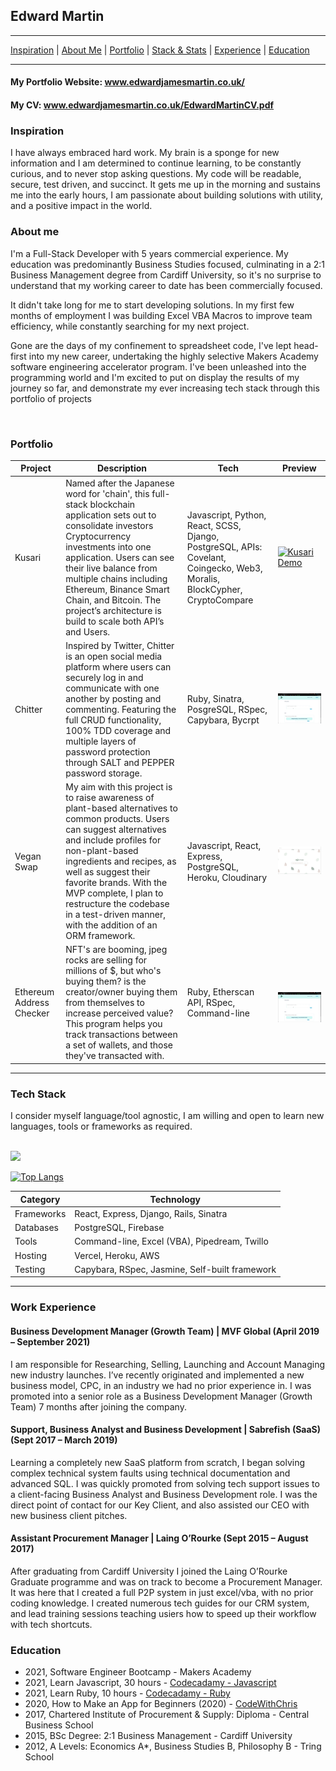 ## Edward Martin

---

[Inspiration](#Inspiration) | [About Me](#About) | [Portfolio](#Projects) | [Stack & Stats](#Stack) | [Experience](#Experience) | [Education](#Education)

---

#### My Portfolio Website: www.edwardjamesmartin.co.uk/

#### My CV: www.edwardjamesmartin.co.uk/EdwardMartinCV.pdf

### <a name="Inspiration">Inspiration</a>

I have always embraced hard work. My brain is a sponge for new information and I am determined to continue learning, to be constantly curious, and to never stop asking questions. My code will be readable, secure, test driven, and succinct.
It gets me up in the morning and sustains me into the early hours, I am passionate about building solutions with utility, and a positive impact in the world.

### <a name="About">About me</a>

I'm a Full-Stack Developer with 5 years commercial experience. My education was predominantly Business Studies focused, culminating in a 2:1 Business Management degree from Cardiff University, so it's no surprise to understand that my working career to date has been commercially focused.

It didn't take long for me to start developing solutions. In my first few months of employment I was building Excel VBA Macros to improve team efficiency, while constantly searching for my next project.

Gone are the days of my confinement to spreadsheet code, I've lept head-first into my new career, undertaking the highly selective Makers Academy software engineering accelerator program. I've been unleashed into the programming world and I'm excited to put on display the results of my journey so far, and demonstrate my ever increasing tech stack through this portfolio of projects

<br />

### <a name="Projects">Portfolio</a>

| Project                  | Description                                                                                                                                                                                                                                                                                                                                                         | Tech                                                                                                                      | Preview                                                                                                                           |
| ------------------------ | ------------------------------------------------------------------------------------------------------------------------------------------------------------------------------------------------------------------------------------------------------------------------------------------------------------------------------------------------------------------- | ------------------------------------------------------------------------------------------------------------------------- | --------------------------------------------------------------------------------------------------------------------------------- |
| Kusari                   | Named after the Japanese word for 'chain', this full-stack blockchain application sets out to consolidate investors Cryptocurrency investments into one application. Users can see their live balance from multiple chains including Ethereum, Binance Smart Chain, and Bitcoin. The project’s architecture is build to scale both API’s and Users.                 | Javascript, Python, React, SCSS, Django, PostgreSQL, APIs: Covelant, Coingecko, Web3, Moralis, BlockCypher, CryptoCompare | [![Kusari Demo](https://img.youtube.com/vi/pigj0cxPyOQ/0.jpg)](https://www.youtube.com/embed/pigj0cxPyOQ?start=1)                 |
| Chitter                  | Inspired by Twitter, Chitter is an open social media platform where users can securely log in and communicate with one another by posting and commenting. Featuring the full CRUD functionality, 100% TDD coverage and multiple layers of password protection through SALT and PEPPER password storage.                                                             | Ruby, Sinatra, PosgreSQL, RSpec, Capybara, Bycrpt                                                                         | <img src="https://github.com/EMDevelop/public_resources/blob/main/gifs/Chitter/gifs/reply.gif" width="auto" height="">            |
| Vegan Swap               | My aim with this project is to raise awareness of plant-based alternatives to common products. Users can suggest alternatives and include profiles for non-plant-based ingredients and recipes, as well as suggest their favorite brands. With the MVP complete, I plan to restructure the codebase in a test-driven manner, with the addition of an ORM framework. | Javascript, React, Express, PostgreSQL, Heroku, Cloudinary                                                                | <img src="https://raw.githubusercontent.com/EMDevelop/public_resources/main/gifs/veganswap/veganswap.gif" width="auto" height=""> |
| Ethereum Address Checker | NFT's are booming, jpeg rocks are selling for millions of $, but who's buying them? is the creator/owner buying them from themselves to increase perceived value? This program helps you track transactions between a set of wallets, and those they've transacted with.                                                                                            | Ruby, Etherscan API, RSpec, Command-line                                                                                  | ![]() <img src="https://github.com/EMDevelop/public_resources/blob/main/gifs/Chitter/gifs/reply.gif" width="auto" height="">      |

---

### <a name="Stack">Tech Stack</a>

I consider myself language/tool agnostic, I am willing and open to learn new languages, tools or frameworks as required.

<br />

<img src ="https://github-readme-stats.vercel.app/api?username=EMdevelop&&show_icons=true&theme=panda&hide_rank=true&border_radius=5&hide_title=true">

[![Top Langs](https://github-readme-stats.vercel.app/api/top-langs/?username=emdevelop&layout=compact&theme=panda)](https://github.com/emdevelop/github-readme-stats)

| Category   | Technology                                     |
| ---------- | ---------------------------------------------- |
| Frameworks | React, Express, Django, Rails, Sinatra         |
| Databases  | PostgreSQL, Firebase                           |
| Tools      | Command-line, Excel (VBA), Pipedream, Twillo   |
| Hosting    | Vercel, Heroku, AWS                            |
| Testing    | Capybara, RSpec, Jasmine, Self-built framework |

---

### <a name="Experience">Work Experience</a>

#### Business Development Manager (Growth Team) | MVF Global (April 2019 – September 2021)

I am responsible for Researching, Selling, Launching and Account Managing new industry launches. I’ve recently originated and implemented a new business model, CPC, in an industry we had no prior experience in. I was promoted into a senior role as a Business Development Manager (Growth Team) 7 months after joining the company.

#### Support, Business Analyst and Business Development | Sabrefish (SaaS) (Sept 2017 – March 2019)

Learning a completely new SaaS platform from scratch, I began solving complex technical system faults using technical documentation and advanced SQL. I was quickly promoted from solving tech support issues to a client-facing Business Analyst and Business Development role. I was the direct point of contact for our Key Client, and also assisted our CEO with new business client pitches.

#### Assistant Procurement Manager | Laing O’Rourke (Sept 2015 – August 2017)

After graduating from Cardiff University I joined the Laing O’Rourke Graduate programme and was on track to become a Procurement Manager. It was here that I created a full P2P system in just excel/vba, with no prior coding knowledge. I created numerous tech guides for our CRM system, and lead training sessions teaching usiers how to speed up their workflow with tech shortcuts.

### <a name="Education">Education</a>

- 2021, Software Engineer Bootcamp - Makers Academy
- 2021, Learn Javascript, 30 hours - [Codecadamy - Javascript](https://www.codecademy.com/learn/introduction-to-javascript)
- 2021, Learn Ruby, 10 hours - [Codecadamy - Ruby](https://www.codecademy.com/learn/learn-ruby)
- 2020, How to Make an App for Beginners (2020) - [CodeWithChris](https://www.youtube.com/playlist?list=PLMRqhzcHGw1ZkH8RuznGMS0NZs0jWQQ5a)
- 2017, Chartered Institute of Procurement & Supply: Diploma - Central Business School
- 2015, BSc Degree: 2:1 Business Management - Cardiff University
- 2012, A Levels: Economics A\*, Business Studies B, Philosophy B - Tring School
